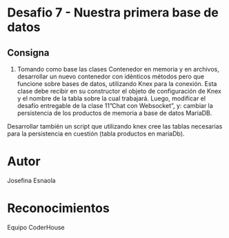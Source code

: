 # Desafio 7 - Nuestra primera base de datos
## Consigna
1. Tomando como base las clases Contenedor en memoria y en archivos, desarrollar un nuevo contenedor con idénticos métodos pero que funcione sobre bases de datos, utilizando Knex para la conexión. Esta clase debe recibir en su constructor el objeto de configuración de Knex y el nombre de la tabla sobre la cual trabajará. Luego, modificar el desafío entregable de la clase 11”Chat con Websocket”, y:
cambiar la persistencia de los productos de memoria a base de datos MariaDB.

Desarrollar también un script que utilizando knex cree las tablas necesarias para la persistencia en cuestión (tabla productos en mariaDb).
# Autor
Josefina Esnaola
# Reconocimientos
Equipo CoderHouse